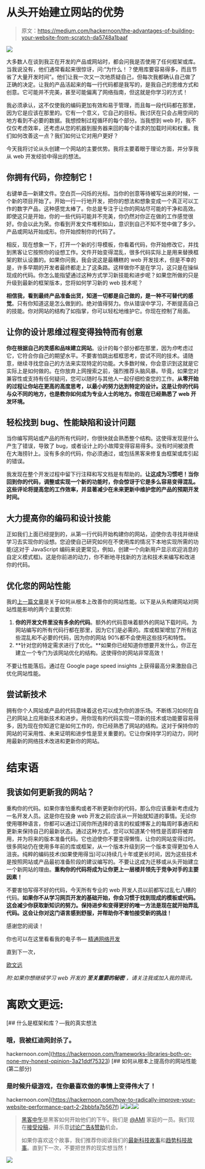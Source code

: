 # 从头开始建立网站的优势

> 原文：<https://medium.com/hackernoon/the-advantages-of-building-your-website-from-scratch-da5748a1baaf>

![](img/027d87793f52c823dfbf02de1c2475ce.png)

大多数人在谈到我正在开发的产品或网站时，都会问我是否使用了任何框架或库。当我说没有，他们通常看起来很惊讶，问:“为什么！？使用库要容易得多，而且节省了大量开发时间”。他们让我一次又一次地质疑自己，但每次我都确认自己做了正确的决定。让我的产品活起来的每一行代码都是我写的，是我自己的思维方式和创意。它可能并不完美，甚至可能偏离了网络指南，但这就是你学习的方式！

我必须承认，这不仅使我的编码更加有效和易于管理，而且每一段代码都在那里，因为它是应该在那里的。它有一个意义，它自己的目标。我讨厌在只会占用空间的地方看到不必要的数据。我想控制过程循环的每个部分。当我想到 web 时，我不仅仅考虑效率，还考虑从您的机器到服务器来回的每个请求的加载时间和权重。我们如何改善这一点？我们如何让它对用户更好？

今天我将讨论从头创建一个网站的主要优势。我将主要着眼于理论方面，并分享我从 web 开发经验中得出的想法。

## 你拥有代码，你控制它！

右键单击—新建文件。空白页—闪烁的光标。当你的创意等待被写出来的时候，一个新的项目开始了。开始一行一行地开发，把你的想法和想象变成一个真正可以工作的数字产品，这种感觉太棒了。你总是专注于让你的网站尽可能的干净和高效。即使这只是开始，你的一些代码可能并不完美，你仍然对你正在做的工作感觉很好。你会以此为荣。你看到开发文件堆积如山，意识到自己不知不觉中做了多少。产品或网站开始成形。你开始控制你的代码了。

相反，现在想象一下，打开一个新的引导模板，你看着代码，你开始修改它，并找到黑客让它按照你的设想工作。文件开始变得混乱，很多代码实际上是用来替换框架的默认设置的。如果你问我，我会说这是最糟糕的 web 开发技术，但是不幸的是，许多早期的开发者最终都走上了这条路。这样做你不是在学习，这只是在操纵现成的代码。你怎么能指望通过这种方式学习新技能和进步呢？如果您所做的只是升级到最新的框架版本，您将如何学习新的 web 技术呢？

**相信我，看到最终产品准备出货，知道一切都是自己做的，是一种不可替代的感觉**。只有你知道这是怎么做到的。绝对值得努力。你从错误中学习，不断提高自己的技能。你对网站的结构了如指掌，你可以轻松地维护它。你现在控制了局面。

## **让你的设计思维过程变得独特而有创意**

**你在根据自己的灵感和品味建立网站**。设计的每个部分都在那里，因为*你*考虑过它，它符合你自己的期望水平。不要害怕跳出框框思考，尝试不同的技术。请随意，继续寻找您自己的方法来实现特定的功能。大多数时候，你会意识到这就是它实际上是如何做的。在你放弃上网搜索之前，强烈推荐头脑风暴。毕竟，如果您对兼容性或支持有任何疑问，您可以随时与其他人一起仔细检查您的工作。**从零开始的过程让你站在更高的高度思考，以最小的努力达到特定的设计。这是让你的代码与众不同的地方，也是教你如何成为专业人士的地方。你现在已经熟悉了 web 开发环境。**

## 轻松找到 bug、性能缺陷和设计问题

当你编写网站或产品的所有代码时，你很快就会熟悉整个结构。这使得发现是什么产生了错误，导致了 bug，或者设计上的小故障变得容易得多。没有时间被浪费在大海捞针上。没有多余的代码，你必须通过，或包括黑客来修复由框架或库引起的错误。

我发现在整个开发过程中留下行注释和写文档是有帮助的。**让这成为习惯吧！当你回到你的代码，调整或实现一个新的功能时，你会惊讶于它是多么容易变得混乱。这些评论将提高您的工作效率，并显著减少在未来更新中维护您的产品的预期开发时间。**

## 大力提高你的编码和设计技能

正如我们上面已经提到的，从第一行代码开始构建你的网站，迫使你去寻找并继续学习去实现你的设想。您迫使自己研究如何在不使用库的情况下本地实现所需的功能(这对于 JavaScript 编码来说更常见，例如，创建一个向新用户显示欢迎消息的自定义模式框)。这是你前进的动力，你不断地寻找新的方法和技术来编写和改进你的代码。

## 优化您的网站性能

我的[上一篇文章](https://hackernoon.com/how-to-radically-improve-your-website-performance-part-1-c728f4e5b08f#.y1h0ior0e)是关于如何从根本上改善你的网站性能。以下是从头构建网站对网站性能影响的两个主要优势:

1.  **你的开发文件里没有多余的代码**。额外的代码意味着额外的网站下载时间。为网站编写的所有代码行都在那里，因为它们是必需的。库或框架增加了所有这些混乱和不必要的代码，因为你的网站 90%都不会使用这些技巧和特性。
2.  **针对您的特定需求进行了优化。**如果你已经知道你想要开发什么，你正在建立一个专门为该网站优化的结构。这使得你的网站非常高效！

不要让性能落后。通过在 Google page speed insights 上获得最高分来激励自己优化网站性能。

## 尝试新技术

拥有你个人网站或产品的代码意味着这也可以成为你的游乐场。不断练习如何在自己的网站上应用新技术和进步。用你现有的代码实现一项新的技术或功能要容易得多，因为现在你知道它是如何工作的，你已经熟悉了网站的结构。这对于保持你的网站的可采用性、未来证明和进步性是至关重要的。它让你保持学习的动力，同时用最新的网络技术改进和更新你的网站。

# 结束语

## 我该如何更新我的网站？

重构你的代码。如果你害怕重构或者不断更新你的代码，那么你应该重新考虑成为一名开发人员。这是你在投身 web 开发之前应该从一开始就知道的事情。无论你使用哪种语言，你都可以通过订阅你所选择的语言的权威博客上的每周时事通讯和更新来保持自己的最新状态。通过这种方式，您可以知道某个特性是否即将被弃用，并为将来的版本准备代码。它也迫使你不要变得懒惰，让你的网站变得过时。很多网站仍在使用多年前的库或框架，从一个版本升级到另一个版本变得更加令人沮丧。纯粹的编码技术(如果使用得当)可以持续几十年或更长时间，因为这些技术是按照网站或产品最初准备阶段的建议编写的。不要让这成为迁移或从头开始建立一个新网站的理由。**重构你的代码将成为让你更上一层楼并领先于竞争对手的主要因素！**

不要害怕写得不好的代码，今天所有专业的 web 开发人员以前都写过乱七八糟的代码。**如果你不从学习网页开发的基础开始，你会习惯于找到现成的模板或代码。这会减少你获取新知识的努力。保持进步和变得更好的唯一方法是现在就开始弄乱代码。这会让你对这门语言感到舒服，并帮助你不害怕接受新的挑战！**

感谢您的阅读！

你也可以在这里看看我的电子书— [精通网络开发](https://masteringwebdev.com/)

直到下一次，

[欧文远](http://owenfar.com/#about)

*附:如果你想继续学习 web 开发的* ***至关重要的秘密*** *，请关注我或加入我的简讯。*

# 离欧文更远:

[](https://hackernoon.com/frameworks-libraries-both-or-none-my-honest-opinion-3a21ddf75323) [## 什么是框架和库？—我的真实想法

### 哦，我被红迪网封杀了。

hackernoon.com](https://hackernoon.com/frameworks-libraries-both-or-none-my-honest-opinion-3a21ddf75323) [](https://hackernoon.com/how-to-radically-improve-your-website-performance-part-2-2bbbfa7b567f) [## 如何从根本上提高你的网站性能(第二部分)

### 是时候升级游戏，在你最喜欢做的事情上变得伟大了！

hackernoon.com](https://hackernoon.com/how-to-radically-improve-your-website-performance-part-2-2bbbfa7b567f) [![](img/50ef4044ecd4e250b5d50f368b775d38.png)](http://bit.ly/HackernoonFB)[![](img/979d9a46439d5aebbdcdca574e21dc81.png)](https://goo.gl/k7XYbx)[![](img/2930ba6bd2c12218fdbbf7e02c8746ff.png)](https://goo.gl/4ofytp)

> [黑客中午](http://bit.ly/Hackernoon)是黑客如何开始他们的下午。我们是 [@AMI](http://bit.ly/atAMIatAMI) 家庭的一员。我们现在[接受投稿](http://bit.ly/hackernoonsubmission)，并乐意[讨论广告&赞助](mailto:partners@amipublications.com)机会。
> 
> 如果你喜欢这个故事，我们推荐你阅读我们的[最新科技故事](http://bit.ly/hackernoonlatestt)和[趋势科技故事](https://hackernoon.com/trending)。直到下一次，不要把世界的现实想当然！

![](img/be0ca55ba73a573dce11effb2ee80d56.png)